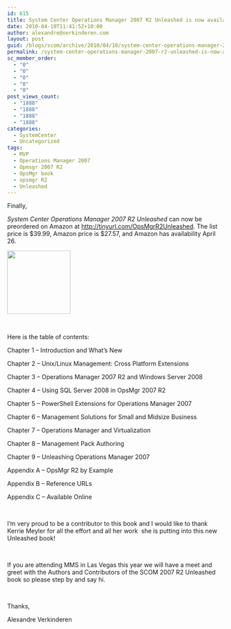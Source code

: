 ```yaml
---
id: 615
title: System Center Operations Manager 2007 R2 Unleashed is now available for preorder!!
date: 2010-04-10T11:41:52+10:00
author: alexandre@verkinderen.com
layout: post
guid: /blogs/scom/archive/2010/04/10/system-center-operations-manager-2007-r2-unleashed-is-now-available-for-preorder.aspx
permalink: /system-center-operations-manager-2007-r2-unleashed-is-now-available-for-preorder/
sc_member_order:
  - "0"
  - "0"
  - "0"
  - "0"
  - "0"
post_views_count:
  - "1888"
  - "1888"
  - "1888"
  - "1888"
categories:
  - SystemCenter
  - Uncategorized
tags:
  - MVP
  - Operations Manager 2007
  - Opmsgr 2007 R2
  - OpsMgr book
  - opsmgr R2
  - Unleashed
---
```

Finally,

_System Center Operations Manager 2007 R2 Unleashed_ can now be preordered on Amazon at <http://tinyurl.com/OpsMgrR2Unleashed>. The list price is $39.99, Amazon price is $27.57, and Amazon has availability April 26.

<img src="http://ecx.images-amazon.com/images/I/51CACDs8YRL._SS500_.jpg" width="147" height="147" /> 

&#160;

Here is the table of contents:

Chapter 1 &#8211; Introduction and What&#8217;s New

Chapter 2 &#8211; Unix/Linux Management: Cross Platform Extensions

Chapter 3 &#8211; Operations Manager 2007 R2 and Windows Server 2008

Chapter 4 &#8211; Using SQL Server 2008 in OpsMgr 2007 R2

Chapter 5 &#8211; PowerShell Extensions for Operations Manager 2007

Chapter 6 &#8211; Management Solutions for Small and Midsize Business

Chapter 7 &#8211; Operations Manager and Virtualization

Chapter 8 &#8211; Management Pack Authoring

Chapter 9 &#8211; Unleashing Operations Manager 2007

Appendix A &#8211; OpsMgr R2 by Example

Appendix B &#8211; Reference URLs

Appendix C &#8211; Available Online

&#160;

I’m very proud to be a contributor to this book and I would like to thank Kerrie Meyler for all the effort and all her work&#160; she is putting into this new Unleashed book!

&#160;

If you are attending MMS in Las Vegas this year we will have a meet and greet with the Authors and Contributors of the SCOM 2007 R2 Unleashed book so please step by and say hi.

&#160;

Thanks,

Alexandre Verkinderen